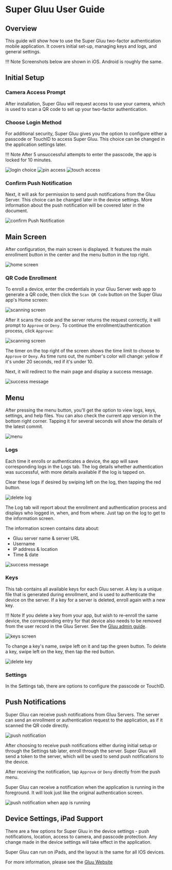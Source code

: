 # Super Gluu User Guide

## Overview
This guide will show how to use the Super Gluu two-factor authentication mobile application. It covers initial set-up, managing keys and logs, and general settings.

!!! Note
    Screenshots below are shown in iOS. Android is roughly the same. 
    
## Initial Setup

### Camera Access Prompt
After installation, Super Gluu will request access to use your camera, which is used to scan a QR code to set up your two-factor authentication.

### Choose Login Method

For additional security, Super Gluu gives you the option to configure either a passcode or TouchID to access Super Gluu. This choice can be changed in the application settings later.

!!! Note
    After 5 unsuccessful attempts to enter the passcode, the app is locked for 10 minutes.

![login choice](../img/user-guide/choose_login.jpg)
![pin access](../img/user-guide/pin_settings.jpg)
![touch access](../img/user-guide/touch_id_settings.jpg)

### Confirm Push Notification

Next, it will ask for permission to send push notifications from the Gluu Server. This choice can be changed later in the device settings. More information about the push notification will be covered later in the document.

![confirm Push Notification](../img/user-guide/push_notifications.jpg)

## Main Screen

After configuration, the main screen is displayed. It features the main enrollment button in the center and the menu button in the top right.

![home screen](../img/user-guide/main_page.jpg)

### QR Code Enrollment

To enroll a device, enter the credentials in your Gluu Server web app to generate a QR code, then click the `Scan QR Code` button on the Super Gluu app's Home screen:

![scanning screen](../img/user-guide/qr_code.jpg)

After it scans the code and the server returns the request correctly, it will prompt to `Approve` or `Deny`. To continue the enrollment/authentication process, click `Approve`:

![scanning screen](../img/user-guide/approve_prompt.jpg)

The timer on the top right of the screen shows the time limit to choose to `Approve` or `Deny`. As time runs out, the number's color will change: yellow if it's under 20 seconds, red if it's under 10.

Next, it will redirect to the main page and display a success message.

![success message](../img/user-guide/success.jpg)

## Menu

After pressing the menu button, you'll get the option to view logs, keys, settings, and help files. You can also check the current app version in the bottom right corner. Tapping it for several seconds will show the details of the latest commit.

![menu](../img/user-guide/settings.jpg)

### Logs

Each time it enrolls or authenticates a device, the app will save corresponding logs in the Logs tab. The log details whether authentication was successful, with more details available if the log is tapped on.

Clear these logs if desired by swiping left on the log, then tapping the red button.

![delete log](../img/user-guide/log_delete.jpg)

The Log tab will report about the enrollment and authentication process and displays who logged in, when, and from where. Just tap on the log to get to the information screen. 

The information screen contains data about:

- Gluu server name & server URL
- Username
- IP address & location
- Time & date

![success message](../img/user-guide/log_sample.jpg)

### Keys

This tab contains all available keys for each Gluu server. A key is a unique file that is generated during enrollment, and is used to authenticate the device on the server. If a key for a server is deleted, enroll again with a new key.

!!! Note
    If you delete a key from your app, but wish to re-enroll the same device, the corresponding entry for that device also needs to be removed from the user record in the Gluu Server. See the [Gluu admin guide](https://gluu.org/docs/ce/user-management/local-user-management/#managing-associated-2fa-devices).  

![keys screen](../img/user-guide/key.jpg)

To change a key's name, swipe left on it and tap the green button. To delete a key, swipe left on the key, then tap the red button.

![delete key](../img/user-guide/key_delete.jpg)

### Settings

In the Settings tab, there are options to configure the passcode or TouchID.

## Push Notifications

Super Gluu can receive push notifications from Gluu Servers. The server can send an enrollment or authentication request to the application, as if it scanned the QR code directly. 

![push notification](../img/user-guide/push_notification.jpg)

After choosing to receive push notifications either during initial setup or through the Settings tab later, enroll through the server. Super Gluu will send a token to the server, which will be used to send push notifications to the device.

After receiving the notification, tap `Approve` or `Deny` directly from the push menu.

Super Gluu can receive a notification when the application is running in the foreground. It will look just like the original authentication screen.

![push notification when app is running](../img/user-guide/approve_prompt.jpg)

## Device Settings, iPad Support

There are a few options for Super Gluu in the device settings - push notifications, location, access to camera, and passcode protection. Any change made in the device settings will take effect in the application.

Super Gluu can run on iPads, and the layout is the same for all IOS devices.

For more information, please see the [Gluu Website](http://gluu.org)
